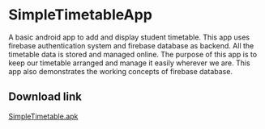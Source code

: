 # SimpleTimetableApp
A basic android app to add and display student timetable.
This app uses firebase authentication system and firebase database as backend.
All the timetable data is stored and managed online.
The purpose of this app is to keep our timetable arranged and manage it easily wherever we are.
This app also demonstrates the working concepts of firebase database.
## Download link
[SimpleTimetable.apk](https://drive.google.com/file/d/13UZqbz008D0VBT8JELGkgV3pRt3ceJpR/view?usp=sharing)
